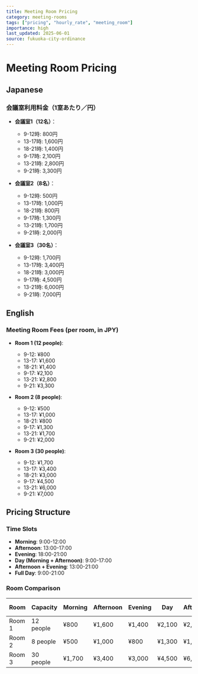 ```yaml
---
title: Meeting Room Pricing
category: meeting-rooms
tags: ["pricing", "hourly_rate", "meeting_room"]
importance: high
last_updated: 2025-06-01
source: fukuoka-city-ordinance
---
```


# Meeting Room Pricing

## Japanese

### 会議室利用料金（1室あたり／円）

- **会議室1（12名）**：
  - 9-12時: 800円
  - 13-17時: 1,600円
  - 18-21時: 1,400円
  - 9-17時: 2,100円
  - 13-21時: 2,800円
  - 9-21時: 3,300円

- **会議室2（8名）**：
  - 9-12時: 500円
  - 13-17時: 1,000円
  - 18-21時: 800円
  - 9-17時: 1,300円
  - 13-21時: 1,700円
  - 9-21時: 2,000円

- **会議室3（30名）**：
  - 9-12時: 1,700円
  - 13-17時: 3,400円
  - 18-21時: 3,000円
  - 9-17時: 4,500円
  - 13-21時: 6,000円
  - 9-21時: 7,000円

## English

### Meeting Room Fees (per room, in JPY)

- **Room 1 (12 people)**:
  - 9-12: ¥800
  - 13-17: ¥1,600
  - 18-21: ¥1,400
  - 9-17: ¥2,100
  - 13-21: ¥2,800
  - 9-21: ¥3,300

- **Room 2 (8 people)**:
  - 9-12: ¥500
  - 13-17: ¥1,000
  - 18-21: ¥800
  - 9-17: ¥1,300
  - 13-21: ¥1,700
  - 9-21: ¥2,000

- **Room 3 (30 people)**:
  - 9-12: ¥1,700
  - 13-17: ¥3,400
  - 18-21: ¥3,000
  - 9-17: ¥4,500
  - 13-21: ¥6,000
  - 9-21: ¥7,000

## Pricing Structure

### Time Slots
- **Morning**: 9:00-12:00
- **Afternoon**: 13:00-17:00
- **Evening**: 18:00-21:00
- **Day (Morning + Afternoon)**: 9:00-17:00
- **Afternoon + Evening**: 13:00-21:00
- **Full Day**: 9:00-21:00

### Room Comparison
| Room | Capacity | Morning | Afternoon | Evening | Day | Afternoon+Evening | Full Day |
|------|----------|---------|-----------|---------|-----|-------------------|----------|
| Room 1 | 12 people | ¥800 | ¥1,600 | ¥1,400 | ¥2,100 | ¥2,800 | ¥3,300 |
| Room 2 | 8 people | ¥500 | ¥1,000 | ¥800 | ¥1,300 | ¥1,700 | ¥2,000 |
| Room 3 | 30 people | ¥1,700 | ¥3,400 | ¥3,000 | ¥4,500 | ¥6,000 | ¥7,000 |